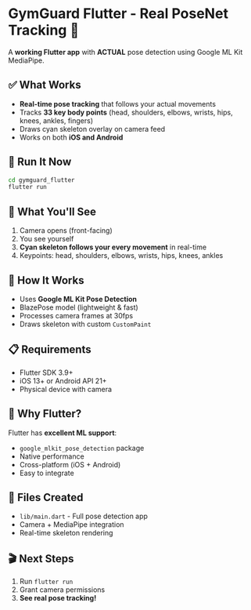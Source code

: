 # GymGuard Flutter - Real PoseNet Tracking 🎯

A **working Flutter app** with **ACTUAL** pose detection using Google ML Kit MediaPipe.

## ✅ What Works
- **Real-time pose tracking** that follows your actual movements
- Tracks **33 key body points** (head, shoulders, elbows, wrists, hips, knees, ankles, fingers)
- Draws cyan skeleton overlay on camera feed
- Works on both **iOS and Android**

## 🚀 Run It Now

```bash
cd gymguard_flutter
flutter run
```

## 📱 What You'll See
1. Camera opens (front-facing)
2. You see yourself
3. **Cyan skeleton follows your every movement** in real-time
4. Keypoints: head, shoulders, elbows, wrists, hips, knees, ankles

## 🔧 How It Works
- Uses **Google ML Kit Pose Detection**
- BlazePose model (lightweight & fast)
- Processes camera frames at 30fps
- Draws skeleton with custom `CustomPaint`

## 📋 Requirements
- Flutter SDK 3.9+
- iOS 13+ or Android API 21+
- Physical device with camera

## 🎯 Why Flutter?
Flutter has **excellent ML support**:
- `google_mlkit_pose_detection` package
- Native performance
- Cross-platform (iOS + Android)
- Easy to integrate

## 📝 Files Created
- `lib/main.dart` - Full pose detection app
- Camera + MediaPipe integration
- Real-time skeleton rendering

## 🎬 Next Steps
1. Run `flutter run`
2. Grant camera permissions
3. **See real pose tracking!**


